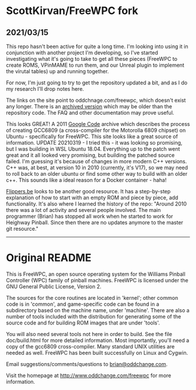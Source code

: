 # ScottKirvan/FreeWPC fork

## 2021/03/15 
This repo hasn't been active for quite a long time.  I'm looking into 
using it in conjunction with another project I'm developing, so I've started investigating
what it's going to take to get all these pieces (FreeWPC to create ROMS, VPinMAME to run 
them, and our Unreal plugin to implement the virutal tables) up and running together.

For now, I'm just going to try to get the repository updated a bit, and 
as I do my research I'll drop notes here.

The links on the site point to oddchnage.com/freewpc, which doesn't 
exist any longer. There is an
[archived version](https://web.archive.org/web/20110929084558/http://www.oddchange.com/freewpc/)
which may be older than the repository code.  The FAQ and other documentation 
may prove useful.

This looks GREAT! A 2011 [Google Code](https://code.google.com/archive/p/freewpc/wikis/UbuntuGCC6809Install.wiki)
 archive which describes the process of creating GCC6809
(a cross-compiler for the Motorolla 6809 chipset) on Ubuntu - specifically for FreeWPC.
This site looks like a great source of information.  UPDATE 20210319 - I tried this - it was looking so promising,
but I was building in WSL Ubuntu 18.04.  Everything up to the patch went great and it all looked very promising,
but building the patched source failed.  I'm guessing it's because of changes in more modern C++ versions.  C++ was,
at best, at version 10 in 2010 (currently, it's V17), so we may need to roll back to an older ubuntu or 
find some other way to build with an older c++.  This sounds like a ideal reason for a Docker container - haha!

[Flippers.be](https://www.flippers.be/freewpc.html) looks to be another good resource.  It has a 
step-by-step explanation of how to start with an empty ROM and piece by piece, add functionality.
It's also where I learned the history of the repo:  "Around 2010 there was a lot of activity and 
several people involved. The main programmer (Brian) has stopped all work when he started to work 
for Heighway Pinball. Since then there are no updates anymore to the master git resource."



---
# Original README

This is FreeWPC, an open source operating system for the Williams
Pinball Controller (WPC) family of pinball machines.  FreeWPC is
licensed under the GNU General Public License, Version 2.

The sources for the core routines are located in 'kernel';
other common code is in 'common', and game-specific code can be found 
in a subdirectory based on the machine name, under 'machine'.
There are also a number of tools included with the distribution
for generating some of the source code and for building ROM images
that are under 'tools'.

You will also need several tools not here in order to build.
See the file doc/build.html for more detailed information.  Most
importantly, you'll need a copy of the gcc6809 cross-compiler.
Many standard UNIX utilities are needed as well.  FreeWPC has been
built successfully on Linux and Cygwin.

Email suggestions/comments/questions to <brian@oddchange.com>.

Visit the homepage at http://www.oddchange.com/freewpc for more
information.

